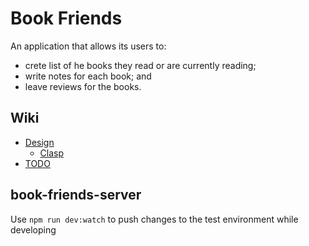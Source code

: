 # Book Friends
An application that allows its users to:
- crete list of he books they read or are currently reading;
- write notes for each book; and
- leave reviews for the books.

## Wiki
- [Design](./wiki/design.md)
  - [Clasp](./wiki/clasp.md)
- [TODO](./wiki/todo.md)

## book-friends-server

Use `npm run dev:watch` to push changes to the test environment while developing
